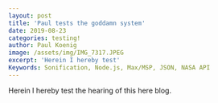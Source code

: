 ```yaml
---
layout: post
title: 'Paul tests the goddamn system'
date: 2019-08-23
categories: testing!
author: Paul Koenig
image: /assets/img/IMG_7317.JPEG
excerpt: 'Herein I hereby test'
Keywords: Sonification, Node.js, Max/MSP, JSON, NASA API
---
```

Herein I hereby test the hearing of this here blog.